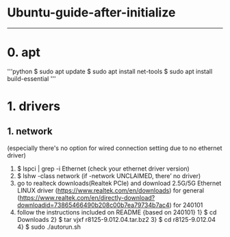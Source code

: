 # Ubuntu-guide-after-initialize
---
# 0. apt
'''python
$ sudo apt update
$ sudo apt install net-tools
$ sudo apt install build-essential
'''
# 1. drivers
## 1. network
(especially there's no option for wired connection setting due to no ethernet driver)
1) $ lspci | grep -i Ethernet (check your ethernet driver version)
2) $ lshw -class network (if -network UNCLAIMED, there’ no driver)
3) go to realteck downloads(Realtek PCle) and download 2.5G/5G Ethernet LINUX driver
   (https://www.realtek.com/en/downloads) for general
   (https://www.realtek.com/en/directly-download?downloadid=73865466490b208c00b7ea79734b7ac4) for 240101
5) follow the instructions included on README
   {based on 240101}
   1} $ cd Downloads
   2} $ tar vjxf r8125-9.012.04.tar.bz2
   3} $ cd r8125-9.012.04
   4} $ sudo ./autorun.sh

